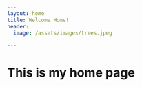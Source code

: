 ```yaml
---
layout: home
title: Welcome Home!
header:
  image: /assets/images/trees.jpeg

---
```


# This is my home page